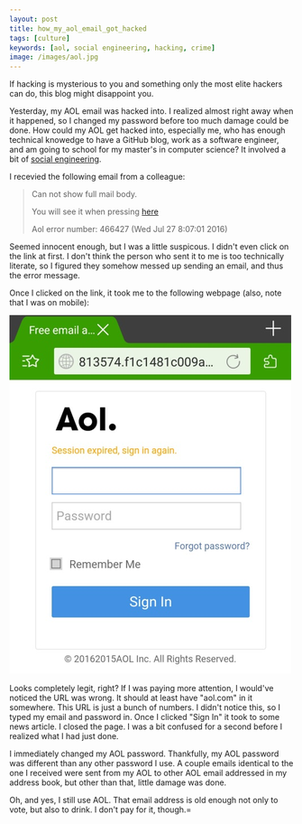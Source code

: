 ```yaml
---
layout: post
title: how_my_aol_email_got_hacked
tags: [culture]
keywords: [aol, social engineering, hacking, crime]
image: /images/aol.jpg
---
```


If hacking is mysterious to you and something only the most elite hackers can do, this blog might disappoint you.

Yesterday, my AOL email was hacked into. I realized almost right away when it happened, so I changed my password before too much damage could be done. How could my AOL get hacked into, especially me, who has enough technical knowedge to have a GitHub blog, work as a software engineer, and am going to school for my master's in computer science? It involved a bit of [social engineering](https://en.wikipedia.org/wiki/Social_engineering_%28security%29).

I recevied the following email from a colleague:

> Can not show full mail body.
>
> You will see it when pressing [here](/how_my_aol_email_got_hacked/)
>
> Aol error number: 466427 (Wed Jul 27 8:07:01 2016)

Seemed innocent enough, but I was a little suspicous. I didn't even click on the link at first. I don't think the person who sent it to me is too technically literate, so I figured they somehow messed up sending an email, and thus the error message.

Once I clicked on the link, it took me to the following webpage (also, note that I was on mobile):

![Fake AOL login page](/images/fake_aol_login_screenshot.jpg)

Looks completely legit, right? If I was paying more attention, I would've noticed the URL was wrong. It should at least have "aol.com" in it somewhere. This URL is just a bunch of numbers. I didn't notice this, so I typed my email and password in. Once I clicked "Sign In" it took to some news article. I closed the page. I was a bit confused for a second before I realized what I had just done.

I immediately changed my AOL password. Thankfully, my AOL password was different than any other password I use. A couple emails identical to the one I received were sent from my AOL to other AOL email addressed in my address book, but other than that, little damage was done.

Oh, and yes, I still use AOL. That email address is old enough not only to vote, but also to drink. I don't pay for it, though.=
